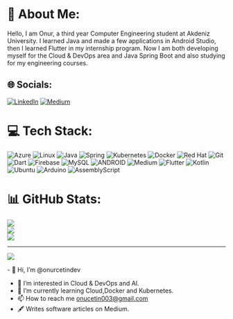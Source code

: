 # 💫 About Me:
Hello, I am Onur, a third year Computer Engineering student at Akdeniz University. I learned Java and made a few applications in Android Studio, then I learned Flutter in my internship program. Now I am both developing myself for the Cloud & DevOps area and Java Spring Boot and also studying for my engineering courses.


## 🌐 Socials:
[![LinkedIn](https://img.shields.io/badge/LinkedIn-%230077B5.svg?logo=linkedin&logoColor=white)](https://www.linkedin.com/in/onur-%C3%A7etin-614695249/) [![Medium](https://img.shields.io/badge/Medium-12100E?style=for-the-badge&logo=medium&logoColor=white)](https://medium.com/@onucetin003) 

# 💻 Tech Stack:
 ![Azure](https://img.shields.io/badge/azure-%230072C6.svg?style=for-the-badge&logo=microsoftazure&logoColor=white) ![Linux](https://img.shields.io/badge/Linux-FCC624?style=for-the-badge&logo=linux&logoColor=black) ![Java](https://img.shields.io/badge/java-%23ED8B00.svg?style=for-the-badge&logo=java&logoColor=white) ![Spring](https://img.shields.io/badge/spring-%236DB33F.svg?style=for-the-badge&logo=spring&logoColor=white) ![Kubernetes](https://img.shields.io/badge/kubernetes-%23326ce5.svg?style=for-the-badge&logo=kubernetes&logoColor=white) ![Docker](https://img.shields.io/badge/docker-%230db7ed.svg?style=for-the-badge&logo=docker&logoColor=white) ![Red Hat](https://img.shields.io/badge/Red%20Hat-EE0000?style=for-the-badge&logo=redhat&logoColor=white) ![Git](https://img.shields.io/badge/git-%23F05033.svg?style=for-the-badge&logo=git&logoColor=white) ![Dart](https://img.shields.io/badge/dart-%230175C2.svg?style=for-the-badge&logo=dart&logoColor=white) ![Firebase](https://img.shields.io/badge/Firebase-039BE5?style=for-the-badge&logo=Firebase&logoColor=white) ![MySQL](https://img.shields.io/badge/mysql-%2300f.svg?style=for-the-badge&logo=mysql&logoColor=white) ![ANDROID](https://img.shields.io/badge/android-%2320232a.svg?style=for-the-badge&logo=android&logoColor=%a4c639) ![Medium](https://img.shields.io/badge/Medium-12100E?style=for-the-badge&logo=medium&logoColor=white) ![Flutter](https://img.shields.io/badge/Flutter-%2302569B.svg?style=for-the-badge&logo=Flutter&logoColor=white) ![Kotlin](https://img.shields.io/badge/kotlin-%237F52FF.svg?style=for-the-badge&logo=kotlin&logoColor=white) ![Ubuntu](https://img.shields.io/badge/Ubuntu-E95420?style=for-the-badge&logo=ubuntu&logoColor=white) ![Arduino](https://img.shields.io/badge/-Arduino-00979D?style=for-the-badge&logo=Arduino&logoColor=white) ![AssemblyScript](https://img.shields.io/badge/assembly%20script-%23000000.svg?style=for-the-badge&logo=assemblyscript&logoColor=white)
# 📊 GitHub Stats:
![](https://github-readme-stats.vercel.app/api?username=onurcetindev&theme=dark&hide_border=false&include_all_commits=false&count_private=true)<br/>
![](https://github-readme-streak-stats.herokuapp.com/?user=onurcetindev&theme=dark&hide_border=false)<br/>
![](https://github-readme-stats.vercel.app/api/top-langs/?username=onurcetindev&theme=dark&hide_border=false&include_all_commits=false&count_private=true&layout=compact)

---
[![](https://visitcount.itsvg.in/api?id=onurcetindev&icon=0&color=0)](https://visitcount.itsvg.in) 

<!-- Proudly created with GPRM ( https://gprm.itsvg.in ) -->- 👋 Hi, I’m @onurcetindev
- 👀 I’m interested in Cloud & DevOps and AI.
- 🌱 I’m currently learning Cloud,Docker and Kubernetes.
- 📫 How to reach me onucetin003@gmail.com
- 🖋️ Writes software articles on Medium.

<!---
onurcetindev/onurcetindev is a ✨ special ✨ repository because its `README.md` (this file) appears on your GitHub profile.
You can click the Preview link to take a look at your changes.
--->
